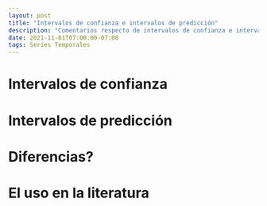 ```yaml
---
layout: post
title: "Intervalos de confianza e intervalos de predicción"
description: "Comentarios respecto de intervalos de confianza e intervalos de predicción"
date: 2021-11-01T07:00:00-07:00
tags: Series Temporales
---
```


# Intervalos de confianza

# Intervalos de predicción

# Diferencias?

# El uso en la literatura
